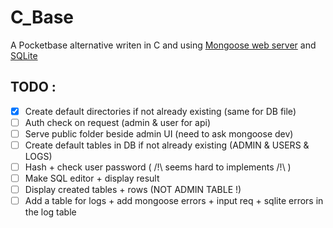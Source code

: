 # C_Base

A Pocketbase alternative writen in C and using [Mongoose web server](https://mongoose.ws/) and [SQLite](https://www.sqlite.org/)

## TODO : 

- [x] Create default directories if not already existing (same for DB file)
- [ ] Auth check on request (admin & user for api)
- [ ] Serve public folder beside admin UI (need to ask mongoose dev)
- [ ] Create default tables in DB if not already existing (ADMIN & USERS & LOGS)
- [ ] Hash + check user password ( /!\ seems hard to implements /!\ )
- [ ] Make SQL editor + display result
- [ ] Display created tables + rows (NOT ADMIN TABLE !)
- [ ] Add a table for logs + add mongoose errors + input req + sqlite errors in the log table